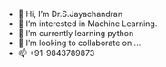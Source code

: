 - 👋 Hi, I’m Dr.S.Jayachandran
- 👀 I’m interested in Machine Learning.
- 🌱 I’m currently learning python
- 💞️ I’m looking to collaborate on ...
- 📫 +91-9843789873

<!---
sjaichandu/sjaichandu is a ✨ special ✨ repository because its `README.md` (this file) appears on your GitHub profile.
You can click the Preview link to take a look at your changes.
--->
